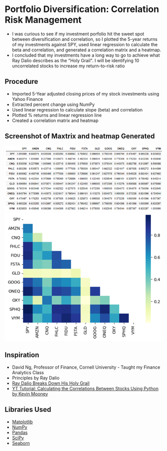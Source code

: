 # Portfolio Diversification: Correlation Risk Management
* I was curious to see if my investment porfolio hit the sweet spot between diversification and correlation, so I plotted the 5-year returns of my investments against SPY, used linear regression to calculate the beta and correlation, and generated a correlation matrix and a heatmap.
* I concluded that my investments have a long way to go to achieve what Ray Dalio describes as the "Holy Grail". I will be identifying 10 uncorrelated stocks to increase my return-to-risk ratio

## Procedure
* Imported 5-Year adjusted closing prices of my stock investments using Yahoo Finance 
* Extracted percent change using NumPy
* Used linear regression to calculate slope (beta) and correlation
* Plotted % returns and linear regression line
* Created a correlation matrix and heatmap

## Screenshot of Maxtrix and heatmap Generated
![Correlation Matrix](/images/correlation_matrix.png)
![Heatmap of Portfolio](/images/portfolio_heatmap.png)

## Inspiration
* David Ng, Professor of Finance, Cornell University - Taught my Finance Analytics Class
* Principles by Ray Dalio
* [Ray Dalio Breaks Down His Holy Grail](https://www.youtube.com/watch?v=Nu4lHaSh7D4)
* [YT Tutorial: Calculating the Correlations Between Stocks Using Python by Kevin Mooney](https://www.youtube.com/watch?v=Oa7br3Okxac)

## Libraries Used
* [Matplotlib](https://matplotlib.org/stable/tutorials/index)
* [NumPy](https://numpy.org/doc/stable/)
* [Pandas](https://pandas.pydata.org/)
* [SciPy](https://scipy.org/)
* [Seaborn](https://seaborn.pydata.org/)

